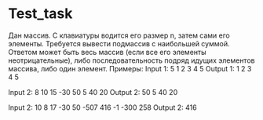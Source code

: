 # Test_task
Дан массив. С клавиатуры водится его размер n, затем сами его элементы.
Требуется вывести подмассив с наибольшей суммой. Ответом может быть весь массив (если все его элементы неотрицательные), либо последовательность подряд идущих элементов массива, либо один элемент.
Примеры:
Input 1:
5
1 2 3 4 5
Output 1:
1 2 3 4 5

Input 2:
8
10 15 -30 50 5 40 20
Output 2:
50 5 40 20

Input 2:
10
8 17 -30 50 -507 416 -1 -300 258
Output 2:
416
